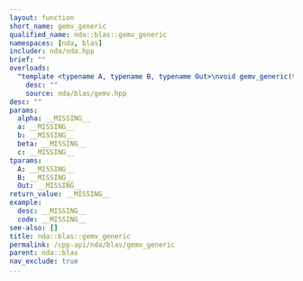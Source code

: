 ```yaml
---
layout: function
short_name: gemv_generic
qualified_name: nda::blas::gemv_generic
namespaces: [nda, blas]
includer: nda/nda.hpp
brief: ""
overloads:
  "template <typename A, typename B, typename Out>\nvoid gemv_generic(typename A::value_type alpha, const A & a, const B & b, typename A::value_type beta, Out & c)":
    desc: ""
    source: nda/blas/gemv.hpp
desc: ""
params:
  alpha: __MISSING__
  a: __MISSING__
  b: __MISSING__
  beta: __MISSING__
  c: __MISSING__
tparams:
  A: __MISSING__
  B: __MISSING__
  Out: __MISSING__
return_value: __MISSING__
example:
  desc: __MISSING__
  code: __MISSING__
see-also: []
title: nda::blas::gemv_generic
permalink: /cpp-api/nda/blas/gemv_generic
parent: nda::blas
nav_exclude: true
...
```


